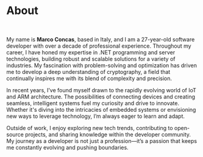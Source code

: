 # About

&nbsp;

My name is **Marco Concas**, based in Italy, and I am a 27-year-old software developer with over a decade of professional experience. Throughout my career, I have honed my expertise in .NET programming and server technologies, building robust and scalable solutions for a variety of industries. My fascination with problem-solving and optimization has driven me to develop a deep understanding of cryptography, a field that continually inspires me with its blend of complexity and precision.

In recent years, I’ve found myself drawn to the rapidly evolving world of IoT and ARM architecture. The possibilities of connecting devices and creating seamless, intelligent systems fuel my curiosity and drive to innovate. Whether it's diving into the intricacies of embedded systems or envisioning new ways to leverage technology, I’m always eager to learn and adapt.

Outside of work, I enjoy exploring new tech trends, contributing to open-source projects, and sharing knowledge within the developer community. My journey as a developer is not just a profession—it’s a passion that keeps me constantly evolving and pushing boundaries.